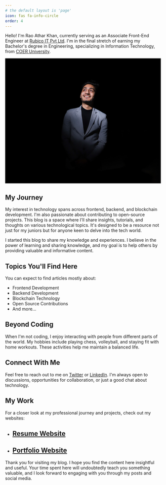 ```yaml
---
# the default layout is 'page'
icon: fas fa-info-circle
order: 4
---
```



Hello! I'm Rao Athar Khan, currently serving as an Associate Front-End Engineer at [Rubico IT Pvt Ltd](https://rubicotech.in/). I'm in the final stretch of earning my Bachelor's degree in Engineering, specializing in Information Technology, from [COER University](https://coeruniversity.ac.in/).

![Rao Athar Khan](/assets/img/personal/2.jpg) 

## My Journey

My interest in technology spans across frontend, backend, and blockchain development. I'm also passionate about contributing to open-source projects. This blog is a space where I'll share insights, tutorials, and thoughts on various technological topics. It's designed to be a resource not just for my juniors but for anyone keen to delve into the tech world.

I started this blog to share my knowledge and experiences. I believe in the power of learning and sharing knowledge, and my goal is to help others by providing valuable and informative content.

## Topics You'll Find Here

You can expect to find articles mostly about:
- Frontend Development
- Backend Development
- Blockchain Technology
- Open Source Contributions
- And more...

## Beyond Coding

When I'm not coding, I enjoy interacting with people from different parts of the world. My hobbies include playing chess, volleyball, and staying fit with home workouts. These activities help me maintain a balanced life.

## Connect With Me

Feel free to reach out to me on [Twitter](https://twitter.com/atharao_) or [LinkedIn](https://www.linkedin.com/in/atharao/). I'm always open to discussions, opportunities for collaboration, or just a good chat about technology.

## My Work

For a closer look at my professional journey and projects, check out my websites:
- ## [Resume Website](https://atharao.com/resume/)
- ## [Portfolio Website](https://atharao.com/portfolio/)

Thank you for visiting my blog. I hope you find the content here insightful and useful. Your time spent here will undoubtedly teach you something valuable, and I look forward to engaging with you through my posts and social media.
